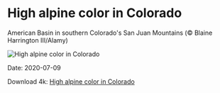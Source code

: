 # High alpine color in Colorado

American Basin in southern Colorado's San Juan Mountains (© Blaine Harrington III/Alamy)

![High alpine color in Colorado](https://bing.com/th?id=OHR.ColoradoColumbine_EN-US9097456615_UHD.jpg&rf=LaDigue_UHD.jpg&pid=hp&w=1024&h=576)

Date: 2020-07-09

Download 4k: [High alpine color in Colorado](https://bing.com/th?id=OHR.ColoradoColumbine_EN-US9097456615_UHD.jpg&rf=LaDigue_UHD.jpg&pid=hp&w=3840&h=2160)

